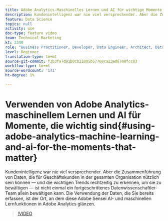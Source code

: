 ```yaml
---
title: Adobe Analytics-Maschinelles Lernen und AI für wichtige Momente
description: Kundenintelligenz war nie viel versprechender. Aber die Zusammenführung von Daten, die für Geschäftskunden in der gesamten Organisation nützlich sein können — und die wichtigen Trends rechtzeitig zu erkennen, um sie zu bewältigen — ist nicht einmal ein fortgeschrittenes Datenwissenschaftler-Team allein bewältigen kann. Die Verwendung der Daten, die Sie bereits erfassen, ist der Ort, an dem diese Adobe Sensei AI- und maschinellen Lernfunktionen in Adobe Analytics glänzen.
feature: Data Science
topics: null
activity: use
doc-type: feature video
team: Technical Marketing
kt: 2340
role: "Business Practitioner, Developer, Data Engineer, Architect, Data Architect, Administrator, Leader"
level: Beginner
translation-type: tm+mt
source-git-commit: f3b3fa7d91b0cb21005b57768ca23ed6700fcc03
workflow-type: tm+mt
source-wordcount: '171'
ht-degree: 1%

---
```



# Verwenden von Adobe Analytics-maschinellem Lernen und AI für Momente, die wichtig sind{#using-adobe-analytics-machine-learning-and-ai-for-the-moments-that-matter}

Kundenintelligenz war nie viel versprechender. Aber die Zusammenführung von Daten, die für Geschäftskunden in der gesamten Organisation nützlich sein können — und die wichtigen Trends rechtzeitig zu erkennen, um sie zu bewältigen — ist nicht einmal ein fortgeschrittenes Datenwissenschaftler-Team allein bewältigen kann. Die Verwendung der Daten, die Sie bereits erfassen, ist der Ort, an dem diese Adobe Sensei AI- und maschinellen Lernfunktionen in Adobe Analytics glänzen.

>[!VIDEO](https://video.tv.adobe.com/v/25837/?quality=12)
